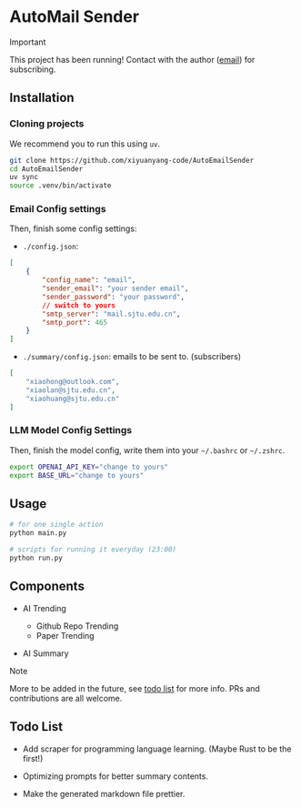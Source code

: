 # AutoMail Sender

> [!IMPORTANT]
> This project has been running! Contact with the author ([email](mailto:yangxiyuan@sjtu.edu.cn)) for subscribing.

## Installation

### Cloning projects

We recommend you to run this using `uv`.

```bash
git clone https://github.com/xiyuanyang-code/AutoEmailSender
cd AutoEmailSender
uv sync
source .venv/bin/activate
```

### Email Config settings

Then, finish some config settings:

- `./config.json`:

```json
[
    {
        "config_name": "email",
        "sender_email": "your sender email",
        "sender_password": "your password",
        // switch to yours
        "smtp_server": "mail.sjtu.edu.cn",
        "smtp_port": 465
    }
]
```

- `./summary/config.json`: emails to be sent to. (subscribers)

```json
[
    "xiaohong@outlook.com",
    "xiaolan@sjtu.edu.cn",
    "xiaohuang@sjtu.edu.cn"
]
```

### LLM Model Config Settings

Then, finish the model config, write them into your `~/.bashrc` or `~/.zshrc`.

```bash
export OPENAI_API_KEY="change to yours"
export BASE_URL="change to yours"
```

## Usage

```bash
# for one single action
python main.py

# scripts for running it everyday (23:00)
python run.py
```

## Components

- AI Trending
    - Github Repo Trending
    - Paper Trending

- AI Summary

> [!NOTE]
> More to be added in the future, see [todo list](#todo-list) for more info. PRs and contributions are all welcome.

## Todo List

- Add scraper for programming language learning. (Maybe Rust to be the first!)

- Optimizing prompts for better summary contents.

- Make the generated markdown file prettier.